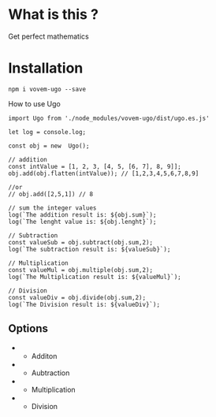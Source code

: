  # What is this ?

 Get perfect mathematics 
 
 
 # Installation

 `npm i vovem-ugo --save`
 
 How to use Ugo

```
import Ugo from './node_modules/vovem-ugo/dist/ugo.es.js'

let log = console.log;

const obj = new  Ugo();

// addition
const intValue = [1, 2, 3, [4, 5, [6, 7], 8, 9]]; 
obj.add(obj.flatten(intValue)); // [1,2,3,4,5,6,7,8,9]

//or
// obj.add([2,5,1]) // 8

// sum the integer values
log(`The addition result is: ${obj.sum}`);
log(`The lenght value is: ${obj.lenght}`);

// Subtraction
const valueSub = obj.subtract(obj.sum,2);
log(`The subtraction result is: ${valueSub}`);

// Multiplication
const valueMul = obj.multiple(obj.sum,2);
log(`The Multiplication result is: ${valueMul}`);

// Division
const valueDiv = obj.divide(obj.sum,2);
log(`The Division result is: ${valueDiv}`);

```

## Options

* * Additon 
* * Aubtraction
* * Multiplication
* * Division
